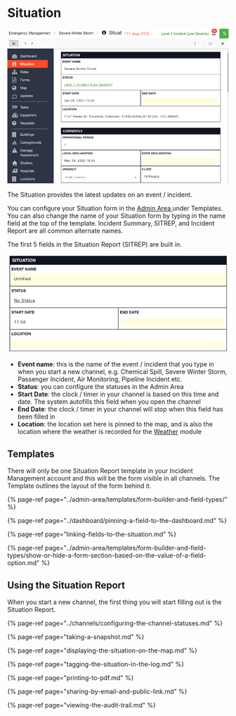 # Situation

![](../../.gitbook/assets/situation.png)

The Situation provides the latest updates on an event / incident.  
  
You can configure your Situation form in the [Admin Area ](../admin-area/)under Templates. You can also change the name of your Situation form by typing in the name field at the top of the template. Incident Summary, SITREP, and Incident Report are all common alternate names.   
  
The first 5 fields in the Situation Report \(SITREP\) are built in.

![](../../.gitbook/assets/sitrep.png)

* **Event name**: this is the name of the event / incident that you type in when you start a new channel, e.g. Chemical Spill, Severe Winter Storm, Passenger Incident, Air Monitoring, Pipeline Incident etc. 
* **Status**: you can configure the statuses in the Admin Area
* **Start Date**: the clock / timer in your channel is based on this time and date. The system autofills this field when you open the channel
* **End Date**: the clock / timer in your channel will stop when this field has been filled in
* **Location**: the location set here is pinned to the map, and is also the location where the weather is recorded for the [Weather](../weather.md) module  

## Templates

There will only be one Situation Report template in your Incident Management account and this will be the form visible in all channels. The Template outlines the layout of the form behind it.

{% page-ref page="../admin-area/templates/form-builder-and-field-types/" %}

{% page-ref page="../dashboard/pinning-a-field-to-the-dashboard.md" %}

{% page-ref page="linking-fields-to-the-situation.md" %}

{% page-ref page="../admin-area/templates/form-builder-and-field-types/show-or-hide-a-form-section-based-on-the-value-of-a-field-option.md" %}



## Using the Situation Report

When you start a new channel, the first thing you will start filling out is the Situation Report.

{% page-ref page="../channels/configuring-the-channel-statuses.md" %}

{% page-ref page="taking-a-snapshot.md" %}

{% page-ref page="displaying-the-situation-on-the-map.md" %}

{% page-ref page="tagging-the-situation-in-the-log.md" %}

{% page-ref page="printing-to-pdf.md" %}

{% page-ref page="sharing-by-email-and-public-link.md" %}

{% page-ref page="viewing-the-audit-trail.md" %}



